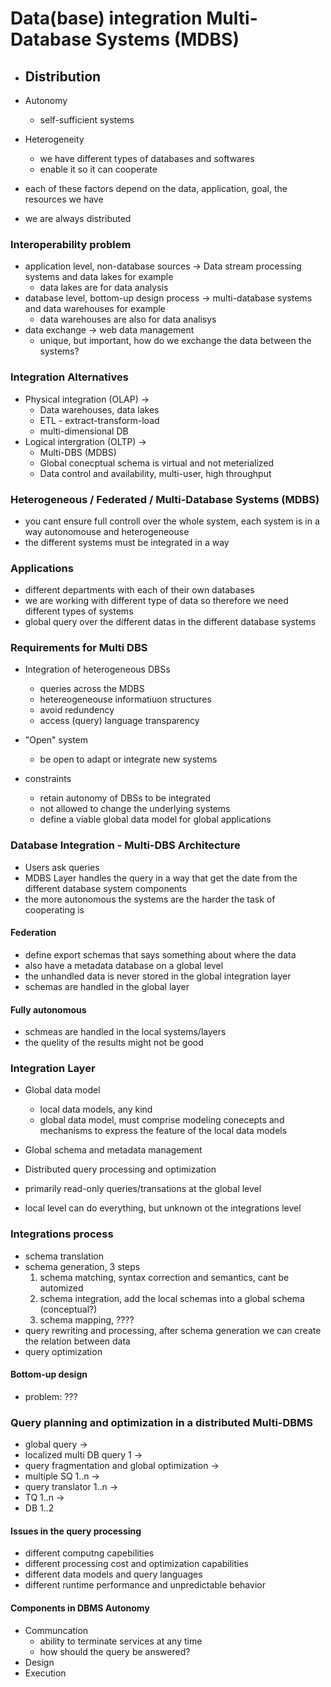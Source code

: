 # Data(base) integration Multi-Database Systems (MDBS)
- Distribution
    - 
- Autonomy
    - self-sufficient systems
- Heterogeneity
    - we have different types of databases and softwares
    - enable it so it can cooperate

- each of these factors depend on the data, application, goal, the resources we have
- we are always distributed

### Interoperability problem
- application level, non-database sources -> Data stream processing systems and data lakes for example
    - data lakes are for data analysis
- database level, bottom-up design process -> multi-database systems and data warehouses for example
    - data warehouses are also for data analisys
- data exchange -> web data management
    - unique, but important, how do we exchange the data between the systems?



### Integration Alternatives
- Physical integration (OLAP) ->
    - Data warehouses, data lakes
    - ETL - extract-transform-load
    - multi-dimensional DB
- Logical intergration (OLTP) -> 
    - Multi-DBS (MDBS)
    - Global conecptual schema is virtual and not meterialized
    - Data control and availability, multi-user, high throughput



### Heterogeneous / Federated / Multi-Database Systems (MDBS)
- you cant ensure full controll over the whole system, each system is in a way autonomouse and heterogeneouse
- the different systems must be integrated in a way


### Applications
- different departments with each of their own databases
- we are working with different type of data so therefore we need different types of systems
- global query over the different datas in the different database systems


### Requirements for Multi DBS
- Integration of heterogeneous DBSs
    - queries across the MDBS
    - hetereogeneouse informatiuon structures
    - avoid redundency
    - access (query) language transparency

- "Open" system
    - be open to adapt or integrate new systems

- constraints
    - retain autonomy of DBSs to be integrated
    - not allowed to change the underlying systems
    - define a viable global data model for global applications



### Database Integration - Multi-DBS Architecture
- Users ask queries
- MDBS Layer handles the query in a way that get the date from the different database system components
- the more autonomous the systems are the harder the task of cooperating is

#### Federation
- define export schemas that says something about where the data 
- also have a metadata database on a global level
- the unhandled data is never stored in the global integration layer
- schemas are handled in the global layer

#### Fully autonomous
- schmeas are handled in the local systems/layers
- the quelity of the results might not be good



### Integration Layer
- Global data model
    - local data models, any kind
    - global data model, must comprise modeling conecepts and mechanisms to express the feature of the local data models
- Global schema and metadata management
- Distributed query processing and optimization

- primarily read-only queries/transations at the global level
- local level can do everything, but unknown ot the integrations level


### Integrations process
- schema translation
- schema generation, 3 steps
    1. schema matching, syntax correction and semantics, cant be automized
    2. schema integration, add the local schemas into a global schema (conceptual?)
    3. schema mapping, ????
- query rewriting and processing, after schema generation we can create the relation between data
- query optimization


#### Bottom-up design
- problem: ???


### Query planning and optimization in a distributed Multi-DBMS
- global query ->
- localized multi DB query 1 -> 
- query fragmentation and global optimization -> 
- multiple SQ 1..n -> 
- query translator 1..n -> 
- TQ 1..n ->
- DB 1..2 

#### Issues in the query processing
- different computng capebilities
- different processing cost and optimization capabilities
- different data models and query languages
- different runtime performance and unpredictable behavior

#### Components in DBMS Autonomy
- Communcation
    - ability to terminate services at any time
    - how should the query be answered?
- Design
- Execution



#### 